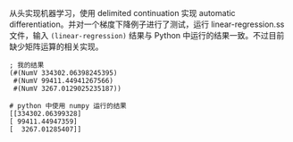 从头实现机器学习，使用 delimited continuation 实现 automatic differentiation。并对一个梯度下降例子进行了测试，运行 linear-regression.ss 文件，输入 `(linear-regression)` 结果与 Python 中运行的结果一致。不过目前缺少矩阵运算的相关实现。

```
; 我的结果
(#(NumV 334302.06398245395)
 #(NumV 99411.44941267566)
 #(NumV 3267.0129025235187))

# python 中使用 numpy 运行的结果
[[334302.06399328]
[ 99411.44947359]
[  3267.01285407]]
```
